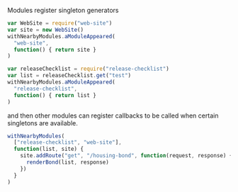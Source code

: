Modules register singleton generators

```javascript
var WebSite = require("web-site")
var site = new WebSite()
withNearbyModules.aModuleAppeared(
  "web-site",
  function() { return site }
)

var releaseChecklist = require("release-checklist")
var list = releaseChecklist.get("test")
withNearbyModules.aModuleAppeared(
  "release-checklist",
  function() { return list }
)
```

and then other modules can register callbacks to be called when certain singletons are available.

```javascript
withNearbyModules(
  ["release-checklist", "web-site"],
  function(list, site) {
    site.addRoute("get", "/housing-bond", function(request, response) {
      renderBond(list, response)
    })
  }
)
```

